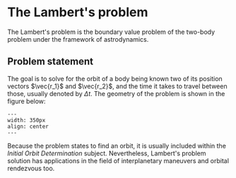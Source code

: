 # The Lambert's problem

The Lambert's problem is the boundary value problem of the two-body problem
under the framework of astrodynamics. 

## Problem statement

The goal is to solve for the orbit of a body being known two of its position
vectors $\vec{r_1}$ and $\vec{r_2}$, and the time it takes to travel between
those, usually denoted by $\Delta t$. The geometry of the problem is shown in
the figure below:

```{figure} ../_static/lamberts_problem_geometry.png
---
width: 350px
align: center
---
```

Because the problem states to find an orbit, it is usually included within the
*Initial Orbit Determination* subject. Nevertheless, Lambert's problem solution
has applications in the field of interplanetary maneuvers and orbital rendezvous
too.
